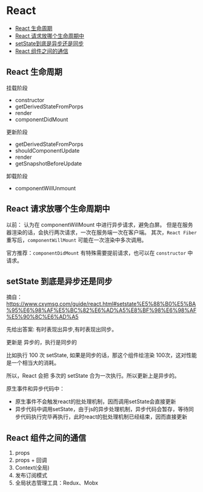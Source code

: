 # React

  - [React 生命周期](#react-生命周期)
  - [React 请求放哪个生命周期中](#react-请求放哪个生命周期中)
  - [setState到底是异步还是同步](#setstate到底是异步还是同步)
  - [React 组件之间的通信](#react-组件之间的通信)

## React 生命周期

挂载阶段
 - constructor
 - getDerivedStateFromPorps
 - render
 - componentDidMount

更新阶段
 - getDerivedStateFromPorps
 - shouldComponentUpdate
 - render
 - getSnapshotBeforeUpdate

卸载阶段
 - componentWillUnmount


## React 请求放哪个生命周期中

以前：
认为在 componentWillMount 中进行异步请求，避免白屏。
但是在服务器渲染的话，会执行两次请求，一次在服务端一次在客户端。
其次，`React Fiber` 重写后，`componentWillMount` 可能在一次渲染中多次调用。

官方推荐：`componentDidMount`
有特殊需要提前请求，也可以在 `constructor` 中请求。


## setState 到底是异步还是同步

摘自：https://www.cxymsg.com/guide/react.html#setstate%E5%88%B0%E5%BA%95%E6%98%AF%E5%BC%82%E6%AD%A5%E8%BF%98%E6%98%AF%E5%90%8C%E6%AD%A5

先给出答案: 有时表现出异步,有时表现出同步。

更新是 异步的，执行是同步的

比如执行 100 次 setState, 如果是同步的话，那这个组件绘渲染 100次，这对性能是一个相当大的消耗。

所以，React 会把 多次的 setState 合为一次执行。所以更新上是异步的。

原生事件和异步代码中：

- 原生事件不会触发react的批处理机制，因而调用setState会直接更新
- 异步代码中调用setState，由于js的异步处理机制，异步代码会暂存，等待同步代码执行完毕再执行，此时react的批处理机制已经结束，因而直接更新

## React 组件之间的通信

1. props
2. props + 回调
3. Context(全局)
4. 发布订阅模式
5. 全局状态管理工具：Redux、Mobx
